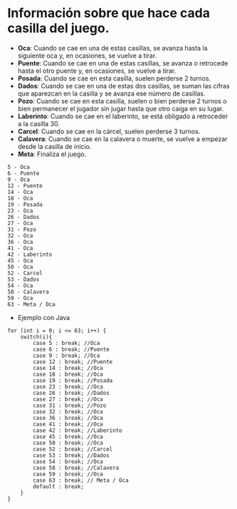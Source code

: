 # Información sobre que hace cada casilla del juego.

- **Oca**: Cuando se cae en una de estas casillas, se avanza hasta la siguiente oca y, en ocasiones, se vuelve a tirar.
- **Puente**: Cuando se cae en una de estas casillas, se avanza o retrocede hasta el otro puente y, en ocasiones, se vuelve a tirar.
- **Posada**: Cuando se cae en esta casilla, suelen perderse 2 turnos.
- **Dados**: Cuando se cae en una de estas dos casillas, se suman las cifras que aparezcan en la casilla y se avanza ese número de casillas.
- **Pozo**: Cuando se cae en esta casilla, suelen o bien perderse 2 turnos o bien permanecer el jugador sin jugar hasta que otro caiga en su lugar.
- **Laberinto**: Cuando se cae en el laberinto, se está obligado a retroceder a la casilla 30.
- **Carcel**: Cuando se cae en la cárcel, suelen perderse 3 turnos.
- **Calavera**: Cuando se cae en la calavera o muerte, se vuelve a empezar desde la casilla de inicio.
- **Meta**: Finaliza el juego.

```
5 - Oca
6 - Puente
9 - Oca
12 - Puente
14 - Oca
18 - Oca
19 - Posada
23 - Oca
26 - Dados
27 - Oca
31 - Pozo
32 - Oca
36 - Oca
41 - Oca
42 - Laberinto
45 - Oca
50 - Oca
52 - Carcel
53 - Dados
54 - Oca
58 - Calavera
59 - Oca
63 - Meta / Oca
```

- Ejemplo con Java

```
for (int i = 0; i <= 63; i++) {
    switch(i){
        case 5 : break; //Oca
        case 6 : break; //Puente
        case 9 : break; //Oca
        case 12 : break; //Puente
        case 14 : break; //Oca
        case 18 : break; //Oca
        case 19 : break; //Posada
        case 23 : break; //Oca
        case 26 : break; //Dados
        case 27 : break; //Oca
        case 31 : break; //Pozo
        case 32 : break; //Oca
        case 36 : break; //Oca
        case 41 : break; //Oca
        case 42 : break; //Laberinto 
        case 45 : break; //Oca
        case 50 : break; //Oca
        case 52 : break; //Carcel
        case 53 : break; //Dados
        case 54 : break; //Oca
        case 58 : break; //Calavera
        case 59 : break; //Oca
        case 63 : break; // Meta / Oca
        default : break;
    }
}
```
